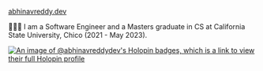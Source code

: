 

[abhinavreddy.dev](https://abhinavreddy.dev) 
<!--  -->
👨🏻‍💻 I am a Software Engineer and a Masters graduate in CS at California State University, Chico (2021 - May 2023).


[![An image of @abhinavreddydev's Holopin badges, which is a link to view their full Holopin profile](https://holopin.me/abhinavreddydev)](https://holopin.io/@abhinavreddydev)



<!--### Blogs posts-->
<!-- BLOG-POST-LIST:START -->
<!-- BLOG-POST-LIST:END -->
<!-- 
<p align="left"> 
<h3 align="left">Connect with me:</h3>
<a href="https://dev.to/abhinavreddy" target="blank"><img align="center" src="https://cdn.jsdelivr.net/npm/simple-icons@3.0.1/icons/dev-dot-to.svg" alt="abhinavreddy" height="50" width="80" /></a>
<a href="https://linkedin.com/in/abhinav-reddy-6397b9156" target="blank"><img align="center" src="https://cdn.jsdelivr.net/npm/simple-icons@3.0.1/icons/linkedin.svg" alt="abhinav-reddy-6397b9156" height="30" width="40" /></a>
<a href="https://instagram.com/_reddy_abhinav" target="blank"><img align="center" src="https://cdn.jsdelivr.net/npm/simple-icons@3.0.1/icons/instagram.svg" alt="_reddy_abhinav" height="30" width="40" /></a>
<a href="https://medium.com/@abhinavreddy9681" target="blank"><img align="center" src="https://cdn.jsdelivr.net/npm/simple-icons@3.0.1/icons/medium.svg" alt="@abhinavreddy9681" height="30" width="40" /></a>
<a href="https://www.hackerrank.com/abhinavreddy9681" target="blank"><img align="center" src="https://cdn.jsdelivr.net/npm/simple-icons@3.0.1/icons/hackerrank.svg" alt="abhinavreddy9681" height="30" width="40" /></a>
</p>

<p><img align="left" src="https://github-readme-stats.vercel.app/api/top-langs/?username=abhinavreddy-dev&layout=compact" alt="abhinavreddy-dev" /></p>
<p>&nbsp;<img align="center" src="https://github-readme-stats.vercel.app/api?username=abhinavreddy-dev&show_icons=true" alt="abhinavreddy-dev" /></p>
 -->
